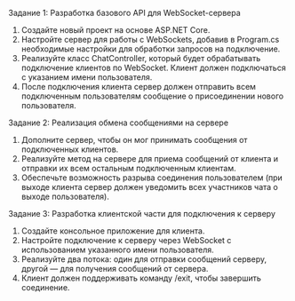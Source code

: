 Задание 1: Разработка базового API для WebSocket-сервера

1. Создайте новый проект на основе ASP.NET Core.
2. Настройте сервер для работы с WebSockets, добавив в Program.cs необходимые настройки для обработки запросов на подключение.
3. Реализуйте класс ChatController, который будет обрабатывать подключение клиентов по WebSocket. Клиент должен подключаться с указанием имени пользователя.
4. После подключения клиента сервер должен отправить всем подключенным пользователям сообщение о присоединении нового пользователя.

Задание 2: Реализация обмена сообщениями на сервере

1. Дополните сервер, чтобы он мог принимать сообщения от подключенных клиентов.
2. Реализуйте метод на сервере для приема сообщений от клиента и отправки их всем остальным подключенным клиентам.
3. Обеспечьте возможность разрыва соединения пользователем (при выходе клиента сервер должен уведомить всех участников чата о выходе пользователя).

Задание 3: Разработка клиентской части для подключения к серверу

1. Создайте консольное приложение для клиента.
2. Настройте подключение к серверу через WebSocket с использованием указанного имени пользователя.
3. Реализуйте два потока: один для отправки сообщений серверу, другой — для получения сообщений от сервера.
4. Клиент должен поддерживать команду /exit, чтобы завершить соединение.